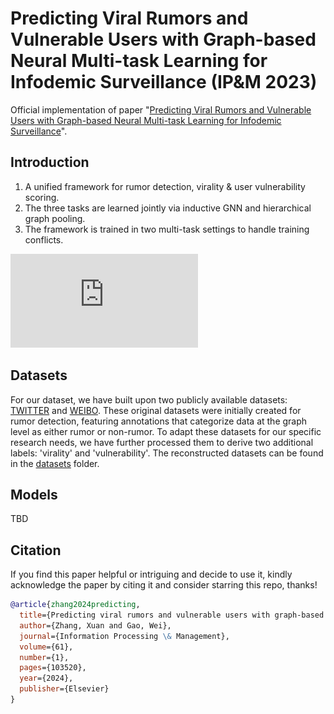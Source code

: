 # Predicting Viral Rumors and Vulnerable Users with Graph-based Neural Multi-task Learning for Infodemic Surveillance (IP&M 2023)

Official implementation of paper "[Predicting Viral Rumors and Vulnerable Users with Graph-based Neural Multi-task Learning for Infodemic Surveillance](https://www.sciencedirect.com/science/article/pii/S0306457323002571)".

## Introduction

1. A unified framework for rumor detection, virality & user vulnerability scoring.
2. The three tasks are learned jointly via inductive GNN and hierarchical graph pooling.
3. The framework is trained in two multi-task settings to handle training conflicts.
   
![](https://github.com/jadeCurl/Predicting-Viral-Rumors-and-Vulnerable-Users/blob/main/pics/model.pdf)
## Datasets

For our dataset, we have built upon two publicly available datasets: [TWITTER](https://aclanthology.org/P17-1066/) and [WEIBO](https://dl.acm.org/doi/10.5555/3061053.3061153). These original datasets were initially created for rumor detection, featuring annotations that categorize data at the graph level as either rumor or non-rumor. To adapt these datasets for our specific research needs, we have further processed them to derive two additional labels: 'virality' and 'vulnerability'. The reconstructed datasets can be found in the [datasets]() folder.

## Models

TBD

## Citation

If you find this paper helpful or intriguing and decide to use it, kindly acknowledge the paper by citing it and consider starring this repo, thanks!
```bibtex
@article{zhang2024predicting,
  title={Predicting viral rumors and vulnerable users with graph-based neural multi-task learning for infodemic surveillance},
  author={Zhang, Xuan and Gao, Wei},
  journal={Information Processing \& Management},
  volume={61},
  number={1},
  pages={103520},
  year={2024},
  publisher={Elsevier}
}
